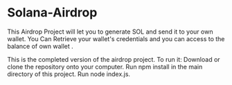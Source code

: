 # Solana-Airdrop

This Airdrop Project will let you to generate SOL and send it to your own wallet. You Can Retrieve your wallet's credentials and you can access to the balance of own wallet .

This is the completed version of the airdrop project. To run it:
Download or clone the repository onto your computer.
Run npm install in the main directory of this project.
Run node index.js.
